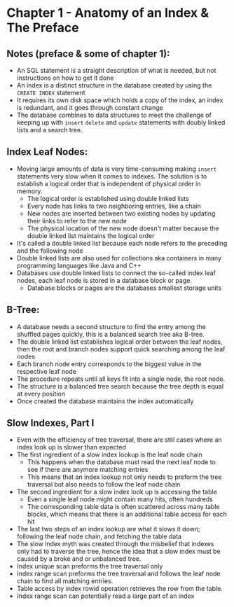 # Chapter 1 - Anatomy of an Index & The Preface

## Notes (preface & some of chapter 1):
- An SQL statement is a straight description of what is needed, but not instructions on how to get it done
- An index is a distinct structure in the database created by using the `CREATE INDEX` statement
- It requires its own disk space which holds a copy of the index, an index is redundant, and it goes through constant change
- The database combines to data structures to meet the challenge of keeping up with `insert` `delete` and `update` statements with doubly linked lists and a search tree. 

## Index Leaf Nodes: 
- Moving large amounts of data is very time-consuming making `insert` statements very slow when it comes to indexes. The solution is to establish a logical order that is independent of physical order in memory.
    - The logical order is established using double linked lists
    - Every node has links to two neighboring entries, like a chain
    - New nodes are inserted between two existing nodes by updating their links to refer to the new node
    - The physical location of the new node doesn't matter because the double linked list maintains the logical order
- It's called a double linked list because each node refers to the preceding and the following node
- Double linked lists are also used for collections aka containers in many programming languages like Java and C++
- Databases use double linked lists to connect the so-called index leaf nodes, each leaf node is stored in a database block or page.
    - Database blocks or pages are the databases smallest storage units

## B-Tree:
- A database needs a second structure to find the entry among the shuffled pages quickly, this is a balanced search tree aka B-tree.
- The double linked list establishes logical order between the leaf nodes, then the root and branch nodes support quick searching among the leaf nodes
- Each branch node entry corresponds to the biggest value in the respective leaf node
- The procedure repeats until all keys fit into a single node, the root node. 
- The structure is a balanced tree search because the tree depth is equal at every position 
- Once created the database maintains the index automatically

## Slow Indexes, Part I
- Even with the efficiency of tree traversal, there are still cases where an index look up is slower than expected
- The first ingredient of a slow index lookup is the leaf node chain
    - This happens when the database must read the next leaf node to see if there are anymore matching entries
    - This means that an index lookup not only needs to preform the tree traversal but also needs to follow the leaf node chain
- The second ingredient for a slow index look up is accessing the table
    - Even a single leaf node might contain many hits, often hundreds
    - The corresponding table data is often scattered across many table blocks, which means that there is an additional table access for each hit
- The last two steps of an index lookup are what it slows it down; following the leaf node chain, and fetching the table data
- The slow index myth was created through the misbelief that indexes only had to traverse the tree, hence the idea that a slow index must be caused by a broke and or unbalanced tree. 
- Index unique scan preforms the tree traversal only
- Index range scan preforms the tree traversal and follows the leaf node chain to find all matching entries. 
- Table access by index rowid operation retrieves the row from the table.
- Index range scan can potentially read a large part of an index

